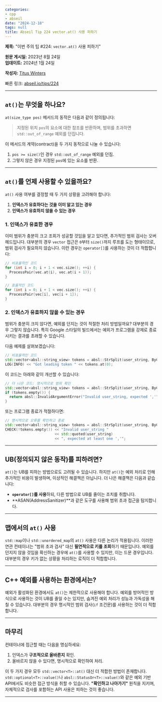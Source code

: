 ```yaml
---
categories:
- cpp
- abseil
date: "2024-12-18"
tags: null
title: Abseil Tip 224 vector.at() 사용 피하기
---
```



**제목:** "이번 주의 팁 #224: `vector.at()` 사용 피하기"  

**원문 게시일:** 2023년 8월 24일  
**업데이트:** 2024년 1월 24일  

**작성자:** [Titus Winters](mailto:titus@cs.ucr.edu)  

빠른 링크: [abseil.io/tips/224](https://abseil.io/tips/224)  

---

## **`at()`는 무엇을 하나요?**

`at(size_type pos)` 메서드의 동작은 다음과 같이 정의됩니다:

> 지정된 위치 `pos`의 요소에 대한 참조를 반환하며, 범위를 초과하면 `std::out_of_range` 예외를 던집니다.

이 메서드의 계약(contract)을 두 가지 동작으로 나눌 수 있습니다:
1. `pos >= size()`인 경우 `std::out_of_range` 예외를 던짐.
2. 그렇지 않은 경우 지정된 `pos`에 있는 요소를 반환.

---

## **`at()`를 언제 사용할 수 있을까요?**

`at()` 사용 여부를 결정할 때 두 가지 상황을 고려해야 합니다:
1. **인덱스가 유효하다는 것을 이미 알고 있는 경우**  
2. **인덱스가 유효하지 않을 수 있는 경우**

### **1. 인덱스가 유효한 경우**
이미 범위가 충분히 크고 조회가 성공할 것임을 알고 있다면, 추가적인 범위 검사는 오버헤드입니다. 대부분의 경우 `vector` 접근은 `0`부터 `size()`까지 루프를 도는 형태이므로, 범위 검사가 필요하지 않습니다. 이런 경우는 `operator[]`를 사용하는 것이 더 적합합니다:

```cpp
// 비효율적인 코드
for (int i = 0; i + 1 < vec.size(); ++i) {
  ProcessPair(vec.at(i), vec.at(i + 1));
}

// 효율적인 코드
for (int i = 0; i + 1 < vec.size(); ++i) {
  ProcessPair(vec[i], vec[i + 1]);
}
```

### **2. 인덱스가 유효하지 않을 수 있는 경우**
범위가 충분히 크지 않다면, 예외를 던지는 것이 적절한 처리 방법일까요? 대부분의 경우 그렇지 않습니다. 특히 Google 스타일의 빌드에서는 예외가 프로그램을 강제로 종료시키는 결과를 초래할 수 있습니다.

다음 예제를 살펴보겠습니다:

```cpp
// 비효율적인 코드
std::vector<absl::string_view> tokens = absl::StrSplit(user_string, ByChar(','));
LOG(INFO) << "Got leading token " << tokens.at(0);
```

이 코드는 아래와 같이 개선할 수 있습니다:

```cpp
// 더 나은 코드: 명시적으로 범위 확인
std::vector<absl::string_view> tokens = absl::StrSplit(user_string, ByChar(','));
if (tokens.empty()) {
  return absl::InvalidArgumentError("Invalid user_string, expected ','");
}
```

또는 프로그램 종료가 적절하다면:

```cpp
// 명시적으로 오류를 확인하고 종료
std::vector<absl::string_view> tokens = absl::StrSplit(user_string, ByChar(','));
CHECK(!tokens.empty()) << "Invalid user_string "
                       << std::quoted(user_string)
                       << ", expected at least one ','";
```

---

## **UB(정의되지 않은 동작)를 피하려면?**

`at()`는 UB를 피하는 방법으로도 고려될 수 있습니다. 하지만 `at()`는 예외 처리로 인해 추가적인 비용이 발생하며, 이상적인 해결책은 아닙니다. 더 나은 해결책은 다음과 같습니다:

- **`operator[]`를 사용**하되, 다른 방법으로 UB를 줄이는 조치를 취합니다.  
- **ASAN(AddressSanitizer)**과 같은 도구를 사용해 범위 초과 접근을 탐지합니다.  

---

## **맵에서의 `at()` 사용**

`std::map`이나 `std::unordered_map`의 `at()` 사용은 다른 논리가 적용됩니다. 이러한 연관 컨테이너는 "범위 초과 검사" 대신 **필연적으로 키를 조회**하기 때문입니다. 예외를 던지지 않을 것임을 확신하는 경우에 `at()`를 사용할 수 있지만, 이는 드문 경우입니다. 대부분의 경우 키가 없는 상황을 처리하는 로직이 더 적합합니다.

---

## **C++ 예외를 사용하는 환경에서는?**

예외가 활성화된 환경에서도 `at()`는 제한적으로 사용해야 합니다. 예외를 방어적인 방식으로 사용하는 것이 UB를 줄일 수는 있지만, 숨겨진 예외 처리가 성능과 가독성을 해칠 수 있습니다. 대부분의 경우 명시적인 범위 검사(`if` 조건문)를 사용하는 것이 더 적합합니다.

---

## **마무리**

컨테이너에 접근할 때는 다음을 명심하세요:
1. 인덱스가 **구조적으로 올바른지** 확인.  
2. 올바르지 않을 수 있다면, 명시적으로 확인하여 처리.  

이 두 가지 경우 모두 `std::vector<T>::at()` 대신 더 적합한 방법이 존재합니다. `std::optional<T>::value()`나 `absl::StatusOr<T>::value()`와 같은 예외 기반 API에서도 비슷한 접근 방식을 취할 수 있습니다. **"확인하고 나아가기"** 원칙을 지키며, 자체적으로 검사를 포함하는 API 사용은 피하는 것이 좋습니다.  

--- 

[asan]: https://github.com/google/sanitizers/wiki/AddressSanitizer